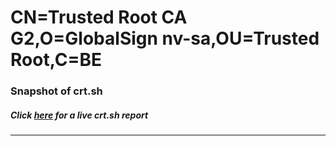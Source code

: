 # CN=Trusted Root CA G2,O=GlobalSign nv-sa,OU=Trusted Root,C=BE
### Snapshot of crt.sh
##### Click [here](https://crt.sh/?q=Serial_32AD0FEA8D371439340766E727E9983C6A) for a live crt.sh report

---
